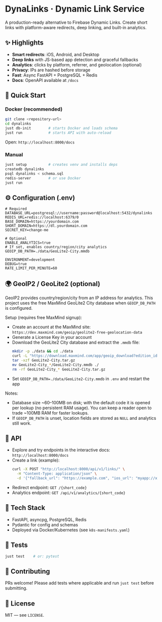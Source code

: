 # DynaLinks · Dynamic Link Service

A production-ready alternative to Firebase Dynamic Links. Create short links with platform-aware redirects, deep linking, and built-in analytics.

## ✨ Highlights

- **Smart redirects**: iOS, Android, and Desktop
- **Deep links** with JS-based app detection and graceful fallbacks
- **Analytics**: clicks by platform, referrer, and geolocation (optional)
- **Privacy**: IPs are hashed before storage
- **Fast**: Async FastAPI + PostgreSQL + Redis
- **Docs**: OpenAPI available at `/docs`

## 🚀 Quick Start

### Docker (recommended)
```bash
git clone <repository-url>
cd dynalinks
just db-init        # starts Docker and loads schema
just run            # starts API with auto-reload
```
Open: `http://localhost:8000/docs`

### Manual
```bash
just setup          # creates venv and installs deps
createdb dynalinks
psql dynalinks < schema.sql
redis-server        # or use Docker
just run
```

## ⚙️ Configuration (.env)

```env
# Required
DATABASE_URL=postgresql://username:password@localhost:5432/dynalinks
REDIS_URL=redis://localhost:6379/0
BASE_DOMAIN=https://yourdomain.com
SHORT_DOMAIN=https://dl.yourdomain.com
SECRET_KEY=change-me

# Optional
ENABLE_ANALYTICS=true
# If set, enables country/region/city analytics
GEOIP_DB_PATH=./data/GeoLite2-City.mmdb

ENVIRONMENT=development
DEBUG=true
RATE_LIMIT_PER_MINUTE=60
```

## 🌍 GeoIP2 / GeoLite2 (optional)

GeoIP2 provides country/region/city from an IP address for analytics. This project uses the free MaxMind GeoLite2 City database when `GEOIP_DB_PATH` is configured.

Setup (requires free MaxMind signup):
- Create an account at the MaxMind site: `https://dev.maxmind.com/geoip/geolite2-free-geolocation-data`
- Generate a License Key in your account
- Download the GeoLite2 City database and extract the `.mmdb` file:
  ```bash
  mkdir -p ./data && cd ./data
  curl -L "https://download.maxmind.com/app/geoip_download?edition_id=GeoLite2-City&license_key=YOUR_LICENSE_KEY&suffix=tar.gz" -o GeoLite2-City.tar.gz
  tar -xzf GeoLite2-City.tar.gz
  mv GeoLite2-City_*/GeoLite2-City.mmdb ./
  rm -rf GeoLite2-City_* GeoLite2-City.tar.gz
  ```
- Set `GEOIP_DB_PATH=./data/GeoLite2-City.mmdb` in `.env` and restart the app

Notes:
- Database size ~60–100MB on disk; with the default code it is opened per lookup (no persistent RAM usage). You can keep a reader open to trade ~100MB RAM for faster lookups.
- If `GEOIP_DB_PATH` is unset, location fields are stored as `NULL` and analytics still work.

## 📖 API

- Explore and try endpoints in the interactive docs: `http://localhost:8000/docs`
- Create a link (example):
  ```bash
  curl -X POST "http://localhost:8000/api/v1/links/" \
    -H "Content-Type: application/json" \
    -d '{"fallback_url": "https://example.com", "ios_url": "myapp://x", "android_url": "myapp://x"}'
  ```
- Redirect endpoint: `GET /{short_code}`
- Analytics endpoint: `GET /api/v1/analytics/{short_code}`

## 🧰 Tech Stack

- FastAPI, asyncpg, PostgreSQL, Redis
- Pydantic for config and schemas
- Deployed via Docker/Kubernetes (see `k8s-manifests.yaml`)

## 🧪 Tests

```bash
just test    # or: pytest
```

## 🤝 Contributing

PRs welcome! Please add tests where applicable and run `just test` before submitting.

## 📄 License

MIT — see `LICENSE`.